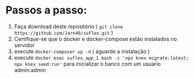 # Passos a passo:

  1) Faça download deste repositório ( ```git clone https://github.com/Jarn40/suflex.git``` )
  2) Certifique-se que o docker e docker-compose estão instalados no servidor
  3) execute ```docker-composer up -d``` ( aguarde a instalação )
  4) execute ```docker exec suflex_app_1 bash -c 'npx knex migrate:latest; npx knex seed:run'``` para inicializar o banco com um usuario admin:admin
   

